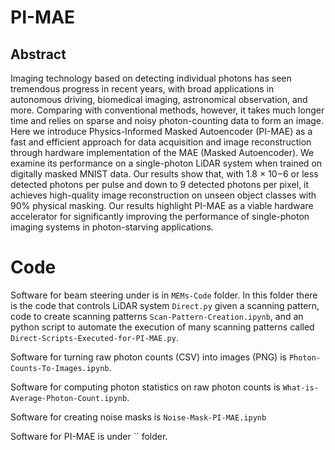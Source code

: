 # PI-MAE

## Abstract

Imaging technology based on detecting individual photons has seen tremendous progress in recent years, with broad
applications in autonomous driving, biomedical imaging, astronomical observation, and more. Comparing with conventional
methods, however, it takes much longer time and relies on sparse and noisy photon-counting data to form an image. Here
we introduce Physics-Informed Masked Autoencoder (PI-MAE) as a fast and efficient approach for data acquisition and
image reconstruction through hardware implementation of the MAE (Masked Autoencoder). We examine its performance on
a single-photon LiDAR system when trained on digitally masked MNIST data. Our results show that, with 1.8 × 10−6 or less
detected photons per pulse and down to 9 detected photons per pixel, it achieves high-quality image reconstruction on unseen
object classes with 90% physical masking. Our results highlight PI-MAE as a viable hardware accelerator for significantly
improving the performance of single-photon imaging systems in photon-starving applications.

# Code

Software for beam steering under is in `MEMs-Code` folder. In this folder there is the code that controls LiDAR system `Direct.py` given a scanning pattern, code to create scanning patterns `Scan-Pattern-Creation.ipynb`, and an python script to automate the execution of many scanning patterns called `Direct-Scripts-Executed-for-PI-MAE.py`.

Software for turning raw photon counts (CSV) into images (PNG) is `Photon-Counts-To-Images.ipynb`.

Software for computing photon statistics on raw photon counts is `What-is-Average-Photon-Count.ipynb`.

Software for creating noise masks is `Noise-Mask-PI-MAE.ipynb`

Software for PI-MAE is under `` folder.
